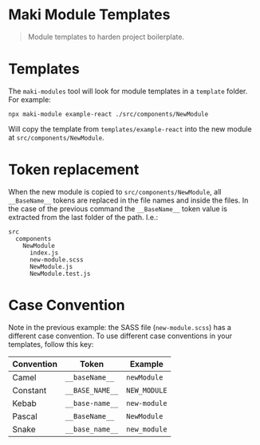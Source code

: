 # Maki Module Templates

> Module templates to harden project boilerplate.

# Templates

The `maki-modules` tool will look for module templates in a `template` folder. For example:

```shell
npx maki-module example-react ./src/components/NewModule
```

Will copy the template from `templates/example-react` into the new module at `src/components/NewModule`.

# Token replacement

When the new module is copied to `src/components/NewModule`, all `__BaseName__` tokens are replaced in the file names and inside the files. In the case of the previous command the `__BaseName__` token value is extracted from the last folder of the path. I.e.:

```
src
  components
    NewModule
      index.js
      new-module.scss
      NewModule.js
      NewModule.test.js
```

# Case Convention

Note in the previous example: the SASS file (`new-module.scss`) has a different case convention. To use different case conventions in your templates, follow this key:

| Convention | Token           | Example      |
| ---------- | --------------- | ------------ |
| Camel      | `__baseName__`  | `newModule`  |
| Constant   | `__BASE_NAME__` | `NEW_MODULE` |
| Kebab      | `__base-name__` | `new-module` |
| Pascal     | `__BaseName__`  | `NewModule`  |
| Snake      | `__base_name__` | `new_module` |
